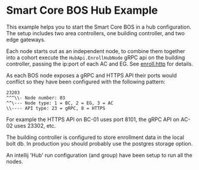 # Smart Core BOS Hub Example

This example helps you to start the Smart Core BOS in a hub configuration.
The setup includes two area controllers, one building controller, and two edge gateways.

Each node starts out as an independent node, to combine them together into a cohort execute the `HubApi.EnrollHubNode`
gRPC api on the building controller, passing the ip:port of each AC and EG. See [enroll.http](./enroll.http) for
details.

As each BOS node exposes a gRPC and HTTPS API their ports would conflict so they have been configured with the following
pattern:

```
23203
^^^\\- Node number: 03
^^\--- Node type: 1 = BC, 2 = EG, 3 = AC
\\---- API type: 23 = gRPC, 8 = HTTPS
```

For example the HTTPS API on BC-01 uses port 8101, the gRPC API on AC-02 uses 23302, etc.

The building controller is configured to store enrollment data in the local bolt db. In production you should probably
use the postgres storage option.

An intellij 'Hub' run configuration (and group) have been setup to run all the nodes.
